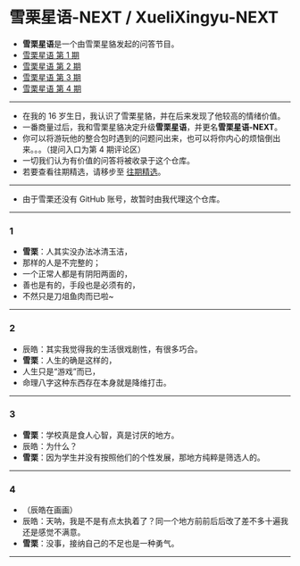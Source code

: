 # 雪栗星语-NEXT / XueliXingyu-NEXT

* **雪栗星语**是一个由雪栗星貉发起的问答节目。
* [雪栗星语 第 1 期](https://www.bilibili.com/video/BV1iP4y1E7L2)
* [雪栗星语 第 2 期](https://www.bilibili.com/video/BV19P4y1k7Ud)
* [雪栗星语 第 3 期](https://www.bilibili.com/video/BV1Du1RYsEVj)
* [雪栗星语 第 4 期](https://www.bilibili.com/video/BV1WfFaeXEAQ)
---
* 在我的 16 岁生日，我认识了雪栗星貉，并在后来发现了他较高的情绪价值。
* 一番商量过后，我和雪栗星貉决定升级**雪栗星语**，并更名**雪栗星语-NEXT**。
* 你可以将游玩他的整合包时遇到的问题问出来，也可以将你内心的烦恼倒出来。。。（提问入口为第 4 期评论区）
* 一切我们认为有价值的问答将被收录于这个仓库。
* 若要查看往期精选，请移步至 [往期精选](/雪栗星语往期精选.md)。
---
* 由于雪栗还没有 GitHub 账号，故暂时由我代理这个仓库。
---
### 1
* **雪栗**：人其实没办法冰清玉洁，
* 那样的人是不完整的；
* 一个正常人都是有阴阳两面的，
* 善也是有的，手段也是必须有的，
* 不然只是刀俎鱼肉而已啦~

---
### 2
* 辰皓：其实我觉得我的生活很戏剧性，有很多巧合。
* **雪栗**：人生的确是这样的，
* 人生只是“游戏”而已，
* 命理八字这种东西存在本身就是降维打击。

---
### 3
* **雪栗**：学校真是食人心智，真是讨厌的地方。
* 辰皓：为什么？
* **雪栗**：因为学生并没有按照他们的个性发展，那地方纯粹是筛选人的。

---
### 4
* （辰皓在画画）
* 辰皓：天呐，我是不是有点太执着了？同一个地方前前后后改了差不多十遍我还是感觉不满意。
* **雪栗**：没事，接纳自己的不足也是一种勇气。

---